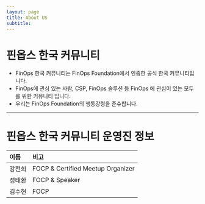```yaml
---
layout: page
title: About US
subtitle: 
---
```


# 핀옵스 한국 커뮤니티

- FinOps 한국 커뮤니티는 FinOps Foundation에서 인증한 공식 한국 커뮤니티입니다.
- FinOps에 관심 있는 사람, CSP, FinOps 솔루션 등 FinOps 에 관심이 있는 모두를 위한 커뮤니티 입니다.
- 우리는 FinOps Foundation의 행동강령을 준수합니다.

* * *

# 핀옵스 한국 커뮤니티 운영진 정보


| 이름       | 비고       |
|:----------|:----------|
| 강전희      | FOCP & Certified Meetup Organizer   |
| 정태환      | FOCP & Speaker    |
| 김수현      | FOCP        |